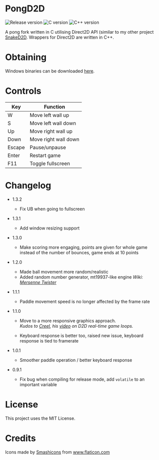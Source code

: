 # PongD2D

![Release version](https://img.shields.io/badge/release-v1.3.2-green.svg)
![C version](https://img.shields.io/badge/version-C20-blue.svg)
![C++ version](https://img.shields.io/badge/version-C++20-blue.svg)

A pong fork written in C utilising Direct2D API (similar to my other project [SnakeD2D](https://github.com/makuke1234/SnakeD2D). Wrappers for Direct2D are written in C++.


# Obtaining

Windows binaries can be downloaded [here](https://github.com/makuke1234/PongD2D/releases).


# Controls

| Key    | Function             |
|--------|----------------------|
| W      | Move left wall up    |
| S      | Move left wall down  |
| Up     | Move right wall up   |
| Down   | Move right wall down |
| Escape | Pause/unpause        |
| Enter  | Restart game         |
| F11    | Toggle fullscreen    |


# Changelog

* 1.3.2
	* Fix UB when going to fullscreen

* 1.3.1
	* Add window resizing support

* 1.3.0
	* Make scoring more engaging, points are given for whole game instead of the number
	of bounces, game ends at 10 points

* 1.2.0
	* Made ball movement more random/realistic
	* Added random number generator, mt19937-like engine
	*Wiki: [Mersenne Twister](https://en.wikipedia.org/wiki/Mersenne_Twister)*

* 1.1.1
	* Paddle movement speed is no longer affected by the frame rate

* 1.1.0
	* Move to a more responsive graphics approach.<br>
	*Kudos to [Creel](https://www.youtube.com/channel/UCq7dxy_qYNEBcHqQVCbc20w), his [video](https://www.youtube.com/watch?v=Rv0esscpAcQ) on D2D real-time game loops.*

	* Keyboard response is better too, raised new issue, keyboard response is tied to framerate

* 1.0.1
	* Smoother paddle operation / better keyboard response

* 0.9.1
	* Fix bug when compiling for release mode, add `volatile` to an important variable


# License

This project uses the MIT License.


# Credits

<div>Icons made by <a href="https://www.flaticon.com/authors/smashicons" title="Smashicons">Smashicons</a> from <a href="https://www.flaticon.com/" title="Flaticon">www.flaticon.com</a></div>

